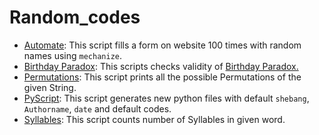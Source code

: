 # Random_codes

* [Automate](https://github.com/svaderia/Random_Codes/blob/master/automate): This script fills a form on website 100 times with random names using `mechanize`.
* [Birthday Paradox](https://github.com/svaderia/Random_Codes/blob/master/bday): This scripts checks validity of [Birthday Paradox.](https://en.wikipedia.org/wiki/Birthday_problem)  
* [Permutations](https://github.com/svaderia/Random_Codes/blob/master/perm): This script prints all the possible Permutations of the given String.
* [PyScript](https://github.com/svaderia/Random_Codes/blob/master/pyscript): This script generates new python files with default `shebang`, `Authorname`, `date` and default codes.
* [Syllables](https://github.com/svaderia/Random_Codes/blob/master/syllables): This script counts number of Syllables in given word.